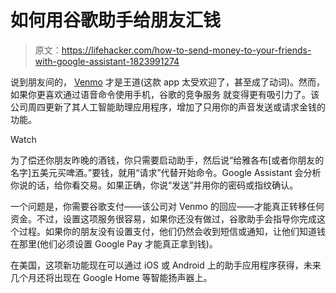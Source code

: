 # 如何用谷歌助手给朋友汇钱

> 原文：<https://lifehacker.com/how-to-send-money-to-your-friends-with-google-assistant-1823991274>

说到朋友间的， [Venmo](https://lifehacker.com/should-you-worry-about-the-security-of-apps-like-venmo-1688958375#_ga=2.122117003.1830393297.1521726272-2116083491.1521480580) 才是王道(这款 app 太受欢迎了，甚至成了动词)。然而，如果你更喜欢通过语音命令使用手机，谷歌的竞争服务 就变得更有吸引力了。该公司周四更新了其人工智能助理应用程序，增加了只用你的声音发送或请求金钱的功能。

Watch

为了偿还你朋友昨晚的酒钱，你只需要启动助手，然后说“给雅各布[或者你朋友的名字]五美元买啤酒。”要钱，就用“请求”代替开始命令。Google Assistant 会分析你说的话，给你看交易。如果正确，你说“发送”并用你的密码或指纹确认。

一个问题是，你需要谷歌支付——该公司对 Venmo 的回应——才能真正转移任何资金。不过，设置这项服务很容易，如果你还没有做过，谷歌助手会指导你完成这个过程。如果你的朋友没有设置支付，他们仍然会收到短信或通知，让他们知道钱在那里(他们必须设置 Google Pay 才能真正拿到钱)。

在美国，这项新功能现在可以通过 iOS 或 Android 上的助手应用程序获得，未来几个月还将出现在 Google Home 等智能扬声器上。